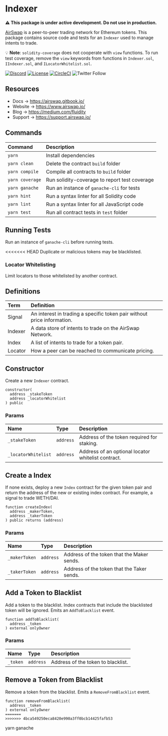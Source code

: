 # Indexer

**:warning: This package is under active development. Do not use in production.**

[AirSwap](https://www.airswap.io/) is a peer-to-peer trading network for Ethereum tokens. This package contains source code and tests for an `Indexer` used to manage intents to trade.

:bulb: **Note**: `solidity-coverage` does not cooperate with `view` functions. To run test coverage, remove the `view` keywords from functions in `Indexer.sol`, `IIndexer.sol`, and `ILocatorWhitelist.sol`.

[![Discord](https://img.shields.io/discord/590643190281928738.svg)](https://discord.gg/ecQbV7H)
[![License](https://img.shields.io/badge/License-Apache%202.0-blue.svg)](https://opensource.org/licenses/Apache-2.0)
[![CircleCI](https://circleci.com/gh/airswap/airswap-protocols.svg?style=svg&circle-token=73bd6668f836ce4306dbf6ca32109ddbb5b7e1fe)](https://circleci.com/gh/airswap/airswap-protocols)
![Twitter Follow](https://img.shields.io/twitter/follow/airswap?style=social)

## Resources

- Docs → https://airswap.gitbook.io/
- Website → https://www.airswap.io/
- Blog → https://medium.com/fluidity
- Support → https://support.airswap.io/

## Commands

| Command         | Description                                   |
| :-------------- | :-------------------------------------------- |
| `yarn`          | Install dependencies                          |
| `yarn clean`    | Delete the contract `build` folder            |
| `yarn compile`  | Compile all contracts to `build` folder       |
| `yarn coverage` | Run solidity-coverage to report test coverage |
| `yarn ganache`  | Run an instance of `ganache-cli` for tests    |
| `yarn hint`     | Run a syntax linter for all Solidity code     |
| `yarn lint`     | Run a syntax linter for all JavaScript code   |
| `yarn test`     | Run all contract tests in `test` folder       |

## Running Tests

Run an instance of `ganache-cli` before running tests.

<<<<<<< HEAD
Duplicate or malicious tokens may be blacklisted.

### Locator Whitelisting

Limit locators to those whitelisted by another contract.

## Definitions

| Term    | Definition                                                              |
| :------ | :---------------------------------------------------------------------- |
| Signal  | An interest in trading a specific token pair without price information. |
| Indexer | A data store of intents to trade on the AirSwap Network.                |
| Index  | A list of intents to trade for a token pair.                            |
| Locator | How a peer can be reached to communicate pricing.                       |

## Constructor

Create a new `Indexer` contract.

```Solidity
constructor(
  address _stakeToken
  address _locatorWhitelist
) public
```

### Params

| Name                | Type      | Description                                        |
| :------------------ | :-------- | :------------------------------------------------- |
| `_stakeToken`       | `address` | Address of the token required for staking.         |
| `_locatorWhitelist` | `address` | Address of an optional locator whitelist contract. |

## Create a Index

If none exists, deploy a new `Index` contract for the given token pair and return the address of the new or existing index contract. For example, a signal to trade WETH/DAI.

```Solidity
function createIndex(
  address _makerToken,
  address _takerToken
) public returns (address)
```

### Params

| Name          | Type      | Description                                |
| :------------ | :-------- | :----------------------------------------- |
| `_makerToken` | `address` | Address of the token that the Maker sends. |
| `_takerToken` | `address` | Address of the token that the Taker sends. |

## Add a Token to Blacklist

Add a token to the blacklist. Index contracts that include the blacklisted token will be ignored. Emits an `AddToBlacklist` event.

```Solidity
function addToBlacklist(
  address _token
) external onlyOwner
```

### Params

| Name     | Type      | Description                        |
| :------- | :-------- | :--------------------------------- |
| `_token` | `address` | Address of the token to blacklist. |

## Remove a Token from Blacklist

Remove a token from the blacklist. Emits a `RemoveFromBlacklist` event.

```Solidity
function removeFromBlacklist(
  address _token
) external onlyOwner
=======
>>>>>>> 4bca549250eca8420e990a3ff0bcb14425fafb53
```
yarn ganache
```
